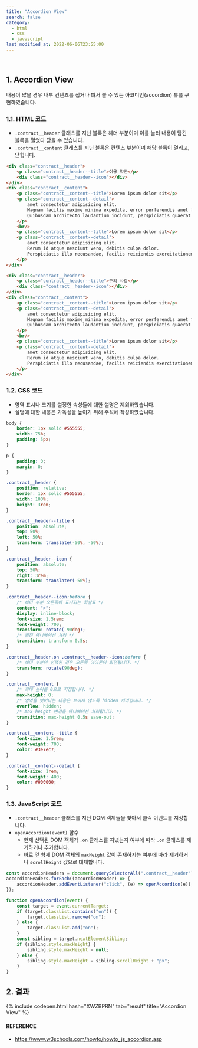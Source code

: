 ```yaml
---
title: "Accordion View"
search: false
category:
  - html
  - css
  - javascript
last_modified_at: 2022-06-06T23:55:00
---
```


<br/>

## 1. Accordion View

내용이 많을 경우 내부 컨텐츠를 접거나 펴서 볼 수 있는 아코디언(accordion) 뷰를 구현하였습니다.

### 1.1. HTML 코드

- `.contract__header` 클래스를 지닌 블록은 헤더 부분이며 이를 눌러 내용이 담긴 블록을 열었다 닫을 수 있습니다.
- `.contract__content` 클래스를 지닌 블록은 컨텐츠 부분이며 해당 블록이 열리고, 닫힙니다.

```html
<div class="contract__header">
    <p class="contract__header--title">이용 약관</p>
    <div class="contract__header--icon"></div>
</div>
<div class="contract__content">
    <p class="contract__content--title">Lorem ipsum dolor sit</p>
    <p class="contract__content--detail">
        amet consectetur adipisicing elit. 
        Magnam facilis maxime minima expedita, error perferendis amet facere veritatis? 
        Quibusdam architecto laudantium incidunt, perspiciatis quaerat consequatur provident similique unde aut quisquam!
    </p>
    <br/>
    <p class="contract__content--title">Lorem ipsum dolor sit</p>
    <p class="contract__content--detail">
        amet consectetur adipisicing elit. 
        Rerum id atque nesciunt vero, debitis culpa dolor. 
        Perspiciatis illo recusandae, facilis reiciendis exercitationem, incidunt ipsam officiis, aut non maiores quis ullam.
    </p>
</div>

<div class="contract__header">
    <p class="contract__header--title">주의 사항</p>
    <div class="contract__header--icon"></div>
</div>
<div class="contract__content">
    <p class="contract__content--title">Lorem ipsum dolor sit</p>
    <p class="contract__content--detail">
        amet consectetur adipisicing elit. 
        Magnam facilis maxime minima expedita, error perferendis amet facere veritatis? 
        Quibusdam architecto laudantium incidunt, perspiciatis quaerat consequatur provident similique unde aut quisquam!
    </p>
    <br/>
    <p class="contract__content--title">Lorem ipsum dolor sit</p>
    <p class="contract__content--detail">
        amet consectetur adipisicing elit. 
        Rerum id atque nesciunt vero, debitis culpa dolor. 
        Perspiciatis illo recusandae, facilis reiciendis exercitationem, incidunt ipsam officiis, aut non maiores quis ullam.
    </p>
</div>
```

### 1.2. CSS 코드

- 영역 표시나 크기를 설정한 속성들에 대한 설명은 제외하였습니다.
- 설명에 대한 내용은 가독성을 높이기 위해 주석에 작성하였습니다.

```css
body {
    border: 1px solid #555555;
    width: 75%;
    padding: 5px;
}

p {
    padding: 0;
    margin: 0;
}

.contract__header {
    position: relative;
    border: 1px solid #555555;
    width: 100%;
    height: 3rem;
}

.contract__header--title {
    position: absolute;
    top: 50%;
    left: 50%;
    transform: translate(-50%, -50%);
}

.contract__header--icon {
    position: absolute;
    top: 50%;
    right: 3rem;
    transform: translateY(-50%);
}

.contract__header--icon:before {
    /* 헤더 부분 오른쪽에 표시되는 화살표 */
    content: ">";
    display: inline-block;
    font-size: 1.5rem;
    font-weight: 700;
    transform: rotate(-90deg);
    /* 회전 애니메이션 처리 */
    transition: transform 0.5s;
}

.contract__header.on .contract__header--icon:before {
    /* 헤더 부분이 선택된 경우 오른쪽 아이콘이 회전됩니다. */
    transform: rotate(90deg);
}

.contract__content {
    /* 최대 높이를 0으로 지정합니다. */
    max-height: 0;
    /* 영역을 벗어나는 내용은 보이지 않도록 hidden 처리합니다. */
    overflow: hidden;
    /* max-height 변경을 애니메이션 처리합니다. */
    transition: max-height 0.5s ease-out;
}

.contract__content--title {
    font-size: 1.5rem;
    font-weight: 700;
    color: #3e7ec7;
}

.contract__content--detail {
    font-size: 1rem;
    font-weight: 400;
    color: #000000;
}
```

### 1.3. JavaScript 코드

- `.contract__header` 클래스를 지닌 DOM 객체들을 찾아서 클릭 이벤트를 지정합니다.
- `openAccordion(event)` 함수
    - 현재 선택된 DOM 객체가 `.on` 클래스를 지녔는지 여부에 따라 `.on` 클래스를 제거하거나 추가합니다.
    - 바로 옆 형제 DOM 객체의 `maxHeight` 값이 존재하지는 여부에 따라 제거하거나 `scrollHeight` 값으로 대체합니다.

```javascript
const accordionHeaders = document.querySelectorAll(".contract__header");
accordionHeaders.forEach((accordionHeader) => {
    accordionHeader.addEventListener("click", (e) => openAccordion(e));
});

function openAccordion(event) {
    const target = event.currentTarget;
    if (target.classList.contains("on")) {
        target.classList.remove("on");
    } else {
        target.classList.add("on");
    }
    const sibling = target.nextElementSibling;
    if (sibling.style.maxHeight) {
        sibling.style.maxHeight = null;
    } else {
        sibling.style.maxHeight = sibling.scrollHeight + "px";
    }
}
```

## 2. 결과

{% include codepen.html hash="XWZBPRN" tab="result" title="Accordion View" %}

#### REFERENCE
- <https://www.w3schools.com/howto/howto_js_accordion.asp>